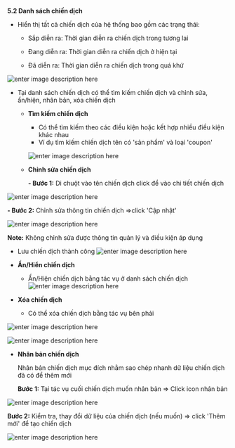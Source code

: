




**5.2	Danh sách chiến dịch**

- Hiển thị tất cả chiến dịch của hệ thống bao gồm các trạng thái: 
   
    + Sắp diễn ra: Thời gian diễn ra chiến dịch trong tương lai
    
    + Đang diễn ra: Thời gian diễn ra chiến dịch ở hiện tại
    
    + Đã diễn ra: Thời gian diễn ra chiến dịch trong quá khứ

![enter image description here](https://static8.muarecdn.com/original/muare/images/2021/03/31/5898261_screenshot-51.png)

- Tại danh sách chiến dịch có thể tìm kiếm chiến dịch và chỉnh sửa, ẩn/hiện, nhân bản, xóa chiến dịch

  + **Tìm kiếm chiến dịch**
    - Có thể tìm kiếm theo các điều kiện hoặc kết hợp nhiều điều kiện khác nhau
    -  Ví dụ tìm kiếm chiến dịch tên có 'sản phẩm' và loại 'coupon'
    
    ![enter image description here](https://static8.muarecdn.com/original/muare/images/2021/03/31/5898279_screenshot-52.png)

  + **Chỉnh sửa chiến dịch**

     **- Bước 1:** Di chuột vào tên chiến dịch click để vào chi tiết chiến dịch   

![enter image description here](https://static8.muarecdn.com/original/muare/images/2021/03/31/5898362_screenshot-53.png)
  
   **- Bước 2:** Chỉnh sửa thông tin chiến dịch =>click 'Cập nhật'
   
![enter image description here](https://static8.muarecdn.com/original/muare/images/2021/03/31/5898463_screenshot-55.png)

 **Note:** Không chỉnh sửa được thông tin quản lý và điều kiện áp dụng
    
   - Lưu chiến dịch thành công 
     ![enter image description here](https://static8.muarecdn.com/original/muare/images/2021/03/31/5898513_screenshot-56.png)
 
   
   
  + **Ẩn/Hiển chiến dịch**
   
    - Ẩn/Hiện chiến dịch bằng tác vụ ở danh sách chiến dịch 
    ![enter image description here](https://static8.muarecdn.com/original/muare/images/2021/03/31/5898552_screenshot-57.png)

  + **Xóa chiến dịch**
      -  Có thể xóa chiến dịch bằng tác vụ bên phải 
      
![enter image description here](https://static8.muarecdn.com/original/muare/images/2021/03/31/5898566_screenshot-58.png)

![enter image description here](https://static8.muarecdn.com/original/muare/images/2021/03/31/5898566_screenshot-58.png)
  

+ **Nhân bản chiến dịch**

  Nhân bản chiến dịch mục đích  nhằm sao chép nhanh dữ liệu chiến dịch đã có để thêm mới 
  
  **Bước 1:** Tại tác vụ cuối chiến dịch muốn nhân bản => Click icon nhân bản 
  
![enter image description here](https://static8.muarecdn.com/original/muare/images/2021/03/31/5898593_screenshot-60.png)
 
**Bước 2:** Kiểm tra, thay đổi dữ liệu của chiến dịch (nếu muốn) => click 'Thêm mới' để tạo chiến dịch

![enter image description here](https://static8.muarecdn.com/original/muare/images/2021/03/31/5898616_screenshot-61.png)


     
    
